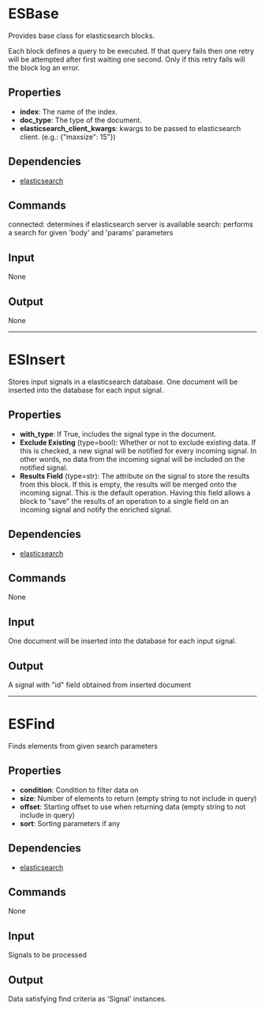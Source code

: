 ESBase
===========

Provides base class for elasticsearch blocks.

Each block defines a query to be executed. If that query fails then one retry will be attempted after first waiting one second. Only if this retry fails will the block log an error.

Properties
--------------

-   **index**: The name of the index.
-   **doc_type**: The type of the document.
-   **elasticsearch_client_kwargs**: kwargs to be passed to elasticsearch client. (e.g.: {"maxsize": 15"})

Dependencies
----------------
-   [elasticsearch](https://pypi.python.org/pypi/elasticsearch/1.4.0)

Commands
----------------
connected: determines if elasticsearch server is available
search: performs a search for given 'body' and 'params' parameters

Input
-------
None

Output
---------
None

***

ESInsert
================

Stores input signals in a elasticsearch database. One document will be inserted into the database for each input signal.

Properties
--------------

-   **with_type**: If True, includes the signal type in the document.
-   **Exclude Existing** (type=bool): Whether or not to exclude existing data. If this is checked, a new signal will be notified for every incoming signal. In other words, no data from the incoming signal will be included on the notified signal.
-   **Results Field** (type=str): The attribute on the signal to store the results from this block. If this is empty, the results will be merged onto the incoming signal. This is the default operation. Having this field allows a block to "save" the results of an operation to a single field on an incoming signal and notify the enriched signal.

Dependencies
----------------
-   [elasticsearch](https://pypi.python.org/pypi/elasticsearch/1.4.0)

Commands
----------------
None

Input
-------
One document will be inserted into the database for each input signal.

Output
---------
A signal with "id" field obtained from inserted document

***

ESFind
===========

Finds elements from given search parameters

Properties
--------------

-   **condition**: Condition to filter data on
-   **size**: Number of elements to return (empty string to not include in query)
-   **offset**: Starting offset to use when returning data (empty string to not include in query)
-   **sort**: Sorting parameters if any

Dependencies
--------------
-   [elasticsearch](https://pypi.python.org/pypi/elasticsearch/1.4.0)

Commands
--------------
None

Input
-------
Signals to be processed

Output
---------
Data satisfying find criteria as 'Signal' instances.
